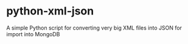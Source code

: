 python-xml-json
===============

A simple Python script for converting very big XML files into JSON for import into MongoDB
